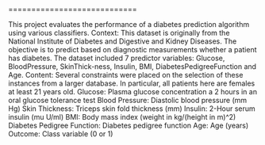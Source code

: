 ============================

This project evaluates the performance of a diabetes prediction algorithm using various classifiers.
Context: This dataset is originally from the National Institute of Diabetes and Digestive and Kidney Diseases. The objective is to predict based on diagnostic measurements whether a patient has diabetes.
The dataset included 7 predictor variables: Glucose, BloodPressure, SkinThick-ness, Insulin, BMI, DiabetesPedigreeFunction and Age.
Content: Several constraints were placed on the selection of these instances from a larger database. In particular, all patients here are females at least 21 years old.
Glucose: Plasma glucose concentration a 2 hours in an oral glucose tolerance test
Blood Pressure: Diastolic blood pressure (mm Hg)
Skin Thickness: Triceps skin fold thickness (mm)
Insulin: 2-Hour serum insulin (mu U/ml)
BMI: Body mass index (weight in kg/(height in m)^2)
Diabetes Pedigree Function: Diabetes pedigree function
Age: Age (years)
Outcome: Class variable (0 or 1)
